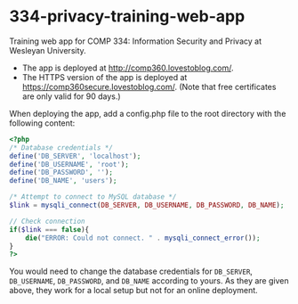 # 334-privacy-training-web-app

Training web app for COMP 334: Information Security and Privacy at Wesleyan University.

- The app is deployed at <http://comp360.lovestoblog.com/>.
- The HTTPS version of the app is deployed at <https://comp360secure.lovestoblog.com/>. (Note that free certificates are only valid for 90 days.)

When deploying the app, add a config.php file to the root directory with the following content:

```php
<?php
/* Database credentials */
define('DB_SERVER', 'localhost');
define('DB_USERNAME', 'root');
define('DB_PASSWORD', '');
define('DB_NAME', 'users');

/* Attempt to connect to MySQL database */
$link = mysqli_connect(DB_SERVER, DB_USERNAME, DB_PASSWORD, DB_NAME);

// Check connection
if($link === false){
    die("ERROR: Could not connect. " . mysqli_connect_error());
}
?>
```

You would need to change the database credentials for `DB_SERVER`, `DB_USERNAME`, `DB_PASSWORD`, and `DB_NAME` according to yours. As they are given above, they work for a local setup but not for an online deployment.
